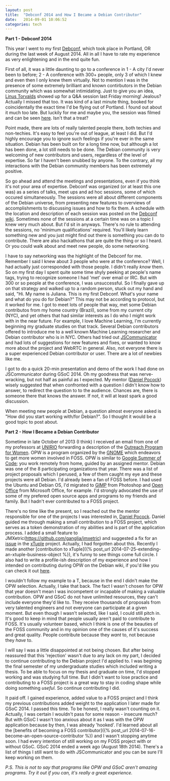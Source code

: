 ```yaml
---
layout: post
title:  "Debconf 2014 and How I Became a Debian Contributor"
date:   2014-09-01 10:06:52
categories: tech
---
```


**Part 1 - Debconf 2014**

This year I went to my first [Debconf](http://debconf14.debconf.org/), which took place in Portland, OR during the last week of August 2014. All in all I have to rate my experience as very enlightening and in the end quite fun. 

First of all, it was a little daunting to go to a conference in 1 - A city I'd never been to before; 2 - A conference with 300+ people, only 3 of which I knew and even then I only knew them virtually. Not to mention I was in the presence of some extremely brilliant and known contirbutors in the Debian community which was somewhat intimidating. Just to give you an idea, [Linus Torvalds](http://en.wikipedia.org/wiki/Linus_Torvalds) showed up for a Q&A session last Friday morning! Jealous? Actually I missed that too. It was kind of a last minute thing, booked for coincidentally the exact time I'd be flying out of Portland. I found out about it much too late. But luckily for me and maybe you, the session was filmed and can be seen [here](http://meetings-archive.debian.net/pub/debian-meetings/2014/debconf14/webm/QA_with_Linus_Torvalds.webm). Isn't that a treat?

Point made, there are lots of really talented people there, both techies and non-techies. It's easy to feel you're out of league, at least I did. But I'd highly encourage you to ignore such feelings if you're ever in the same situation. Debian has been built on for a long time now, but although a lot has been done, a lot still needs to be done. The Debian community is very welcoming of new contributors and users, regardless of the level of expertise. So far I haven't been snubbed by anyone. To the contrary, all my interactions with the Debian community members has been extremely positive. 

So go ahead and attend the meetings and presentations, even if you think it's not your area of expertise. Debconf was organized (or at least this one was) as a series of talks, meet ups and ad hoc sessions, some of which occured simultaneously. The sessions were all about different components of the Debian universe, from presenting new features to overviews of accomplishments to discussing issues and how to fix them. A schedule with the location and description of each session was posted on the [Debconf wiki](https://summit.debconf.org/debconf14/). Sometimes none of the sessions at a certain time was on a topic I knew very much about. But I'd sit in anyways. There's no rule to attending the sessions, no 'minimum qualifications' required. You'll likely learn something new and you just might find out there is something you can do to contribute. There are also hackathons that are quite the thing or so I heard. Or you could walk about and meet new people, do some networking.

I have to say networking was the highlight of the Debconf for me. Remember I said I knew about 3 people who were at the conference? Well, I had actually just corresponded with those people. I didn't really *know* them. So on my first day I spent quite some time shyly peeking at people's name tags, trying to recognize someone I had 'met' over email or IRC. But with 300 or so people at the conference, I was unsuccessful. So I finally gave up on that strategy and walked up to a random person, stuck out my hand and said, "Hi. My name is Juliana. This is my first Debconf. What's your name and what do you do for Debian?" This may not be according to protocol, but it worked for me. I got to meet lots of people that way, met some Debian contributos from my home country (Brazil), some from my current city (NYC), and yet others that had similar interests as I do who I might work with in the near future. For example, I love Machine Learning, I'm currently beginning my graduate studies on that track. Several Debian contributors offered to introduce me to a well known Machine Learning researcher and Debian contributor who is in NYC. Others had tried out [JSCommunicator](https://github.com/opentelecoms-org/jscommunicator) and had lots of suggestions for new features and fixes, or wanted to know more about the project and WebRTC in general. Also, not everyone there is a super experienced Debian contributor or user. There are a lot of newbies like me. 

I got to do a quick 20-min presentation and demo of the work I had done on JSCommunicator during GSoC 2014. Oh my goodness that was nerve-wracking, but not half as painful as I expected. My mentor ([Daniel Pocock](http://danielpocock.com/)) wisely suggested that when confronted with a question I didn't know how to answer, to redirect the question to to the audience. Chances are, there is someone there that knows the answer. If not, it will at least spark a good discussion.

When meeting new people at Debian, a question almost everyone asked is "How did you start working with/for Debian?". So I thought it would be a good topic to post about.

**Part 2 - How I Became a Debian Contributor**

Sometime in late October of 2013 (I think) I received an email from one of my professors at [UNIRIO](http://www2.uniriotec.br/UNIRIO-CCET/) forwarding a description of the [Outreach Program for Women](http://gnome.org/opw/). OPW is a program organized by the [GNOME](http://www.gnome.org/) which endeavors to get more women involved in FOSS. OPW is similar to [Google Summer of Code](https://developers.google.com/open-source/soc/?csw=1); you work remotely from home, guided by an assigned mentor. Debian was one of the 8 participating organizations that year. There was a list of project proposals which I perused, a few of them caught my eye and these projects were all Debian. I'd already been a fan of FOSS before. I had used the Ubuntu and Debian OS, I'd migrated to [GIMP](http://www.gimp.org/) from Photoshop and [Open Office](https://www.openoffice.org/) from Microsoft Office, for example. I'd strongly advocated the use of some of my prefered open source apps and programs to my friends and family. But I hadn't ever contributed to a FOSS project.

There's no time like the present, so I reached out the the mentor responsible for one of the projects I was interested in, [Daniel Pocock](danielpocock.com). Daniel guided me through making a small contribution to a FOSS project, which serves as a token demonstration of my abilities and is part of the application process. I added a small feature to JMXetric(https://github.com/ganglia/jmxetric) and suggested a fix for an [issue](https://github.com/xtuple/qt-client/commit/7892bbe30bf345b7f7d4de24afed3b342c7751b0) in the [xTuple](www.xtuple.com) project. Actually, I had forgotten about this. Recently I made another [contribution to xTuple]({% post_url 2014-07-25-extending-an-xtuple-business-object %}), it's funny to see things come full circle. I also had to write a profile-ish description of my experience and how I intended on contributing during OPW on the Debian wiki, if you'd like you can check it out [here](https://wiki.debian.org/Juliana%20Louback). 

I wouldn't follow my example to a T, because in the end I didn't make the OPW selection. Actually, I take that back. The fact I wasn't chosen for OPW that year doesn't mean I was incompetent or incapable of making a valuable contribution. OPW and GSoC do not have unlimited resources, they can't include everyone they'd like to. They receive thousands of proposals from very talented engineers and not everyone can participate at a given moment. But even though I wasn't selected, like I said, I could still pitch in. It's good to keep in mind that people usually aren't paid to contribute to FOSS. It's usually volunteer based, which I think is one of the beauties of the FOSS community and in my opinion one of the causes of it's success and great quality. People contribute because they *want* to, not because they *have* to. 

I will say I was a little disappointed at not being chosen. But after being reassured that this 'rejection' wasn't due to any lack on my part, I decided to continue contributing to the Debian project I'd applied to. I was begining the final semester of my undergraduate studies which included writing a thesis. To be able to focus on my thesis and graduate on time, I'd stopped working and was studying full time. But I didn't want to lose practice and contributing to a FOSS project is a great way to stay in coding shape while doing something *useful*. So continue contributing I did.

It paid off. I gained experience, added value to a FOSS project and I think my previous contributions added weight to the application I later made for GSoC 2014. I passed this time. To be honest, I really wasn't counting on it. Actually, I was certain I wouldn't pass for some reason - insecure much? But with GSoC I wasn't too anxious about it as I was with the OPW application because by then, I was already 'hooked'. I'd learned about all the [benefits of becoming a FOSS contributor]({% post_url 2014-07-16-become-an-open-source-contributor %}) and I wasn't stopping anytime soon. I had every intention of still working on my FOSS project with or without GSoC. GSoC 2014 ended a week ago (August 18th 2014). There's a list of things I still want to do with JSCommunicator and you can be sure I'll keep working on them. 

*P.S. This is not to say that programs like OPW and GSoC aren't amazing programs. Try it out if you can, it's really a great experience.*


